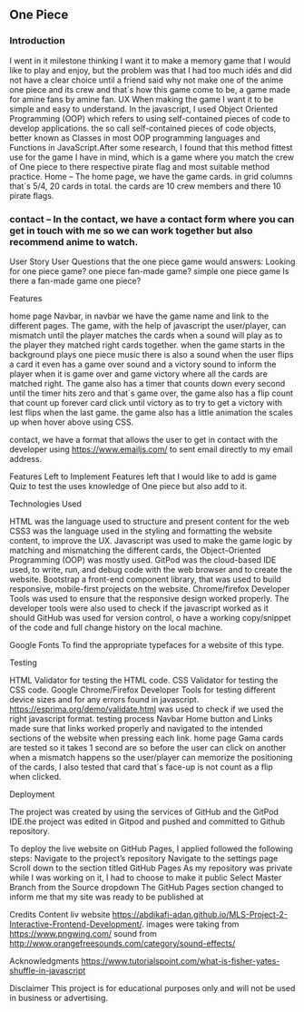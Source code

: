 ## One Piece

### Introduction  
I went in it milestone thinking I want it to make a memory game that I would like to play and enjoy, but the problem was that I had too much idés and did not have a clear choice until a friend said why not make one of the anime one piece and its crew and that´s how this game come to be, a game made for amine fans by amine fan. 
UX
When making the game I want it to be simple and easy to understand. In the javascript, I used Object Oriented Programming (OOP) which refers to using self-contained pieces of code to develop applications. the so call self-contained pieces of code objects, better known as Classes in most OOP programming languages and Functions in JavaScript.After some research, I found that this method fittest use for the game I have in mind, which is a game where you match the crew of One piece to there respective pirate flag and most suitable method practice.
Home –  The home page, we have the game cards.
in grid columns that´s 5/4, 20 cards in total.
the cards are 10 crew members and there 10 pirate flags.
###   contact – In the contact, we have a  contact form where you can get in touch with me so we can work together but also recommend anime to watch.
User Story 
User Questions that the one piece game would answers:
 Looking for one piece game?
one piece fan-made game?
simple one piece game
Is there a fan-made game one piece?

Features

home page
Navbar, in navbar we have the game name and link to the different pages. 
The game, with the help of javascript the user/player, can mismatch until the player matches the cards when a sound will play as to the player they matched right cards together. when the game starts in the background plays one piece music there is also a sound when the user flips a card it even has a game over sound and a victory sound to inform the player when it is game over and game victory where all the cards are matched right. The game also has a timer that counts down every second until the timer hits zero and that´s game over, the game also has a flip count that count up forever card click until victory as to try to get a victory with lest flips when the last game. the game also has a little animation the scales up when hover above using CSS.

 contact, we have a format that allows the user to get in contact with the developer using https://www.emailjs.com/ to sent email directly to my email address.

Features Left to Implement
Features left that I would like to add is game Quiz to test the uses knowledge of One piece but also add to it.


Technologies Used


HTML was the language used to structure and present content for the web
CSS3 was the language used in the styling and formatting the website content, to improve the UX.
Javascript was used to make the game logic by matching and mismatching the different cards, the Object-Oriented Programming (OOP) was mostly used.
GitPod was the cloud-based IDE used, to write, run, and debug code with the web browser and to create the website.
Bootstrap a front-end component library, that was used to build responsive, mobile-first projects on the website.
 Chrome/firefox Developer Tools was used to ensure that the responsive design worked properly. The developer tools were also used to check if the javascript worked as it should 
 GitHub was used for version control, o have a working copy/snippet of the code and full change history on the local machine.

 Google Fonts To find the appropriate typefaces for a website of this type.

Testing

HTML Validator for testing the HTML code.
CSS Validator for testing the CSS code.
Google Chrome/Firefox Developer Tools for testing different device sizes and for any errors found in javascript.
https://esprima.org/demo/validate.html  was used to check if we used the right javascript format.
testing process 
Navbar
Home button and Links made sure that links worked properly and navigated to the intended sections of the website when pressing each link. 
home page
Gama cards are tested so it takes 1 second are so before the user can click on another when a mismatch happens so the user/player can memorize the positioning of the cards, I  also tested that card that´s face-up is not count as a flip when clicked.

Deployment

The project was created by using the services of GitHub and the GitPod IDE.the project was edited in Gitpod and pushed and committed to Github repository.

To deploy the live  website on GitHub Pages, I applied  followed the following steps:
Navigate to the project’s repository
Navigate to the settings page
Scroll down to the section titled GitHub Pages
As my repository was private while I was working on it, I had to choose to make it public
Select Master Branch from the Source dropdown
The GitHub Pages section changed to inform me that my site was ready to be published at


Credits
Content
liv website  https://abdikafi-adan.github.io/MLS-Project-2-Interactive-Frontend-Development/.
images were taking from https://www.pngwing.com/
sound from http://www.orangefreesounds.com/category/sound-effects/



Acknowledgments
https://www.tutorialspoint.com/what-is-fisher-yates-shuffle-in-javascript


Disclaimer
This project is for educational purposes only and will not be used in business or advertising.